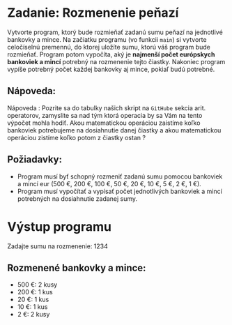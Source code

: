 # Zadanie: Rozmenenie peňazí

Vytvorte program, ktorý bude rozmieňať zadanú sumu peňazí na jednotlivé bankovky a mince. Na začiatku programu (vo funkcii `main`) si vytvorte celočíselnú premennú, do ktorej uložíte sumu, ktorú váš program bude rozmieňať. Program potom vypočíta, aký je **najmenší počet európskych bankoviek a mincí** potrebný na rozmenenie tejto čiastky. Nakoniec program vypíše potrebný počet každej bankovky aj mince, pokiaľ budú potrebné.

## Nápoveda:

Nápoveda : Pozrite sa do tabulky našich skript na `GitHube` sekcia arit. operatorov, zamyslite sa nad tým ktorá operacia by sa Vám na tento výpočet mohla hodiť. Akou matematickou operáciou zaistíme koľko bankoviek potrebujeme na dosiahnutie danej čiastky a akou matematickou operáciou zistíme koľko potom z čiastky ostan ? 

## Požiadavky:
- Program musí byť schopný rozmeniť zadanú sumu pomocou bankoviek a mincí eur (500 €, 200 €, 100 €, 50 €, 20 €, 10 €, 5 €, 2 €, 1 €).
- Program musí vypočítať a vypísať počet jednotlivých bankoviek a mincí potrebných na dosiahnutie zadanej sumy.

# Výstup programu

Zadajte sumu na rozmenenie: 1234

## Rozmenené bankovky a mince:
- 500 €: 2 kusy
- 200 €: 1 kus
- 20 €: 1 kus
- 10 €: 1 kus
- 2 €: 2 kusy

